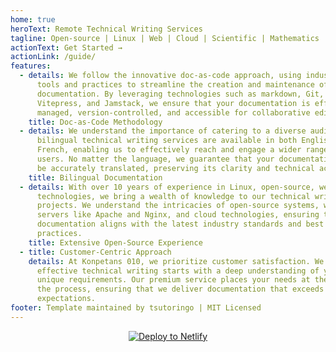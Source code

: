 ```yaml
---
home: true
heroText: Remote Technical Writing Services
tagline: Open-source | Linux | Web | Cloud | Scientific | Mathematics
actionText: Get Started →
actionLink: /guide/
features:
  - details: We follow the innovative doc-as-code approach, using industry-standard
      tools and practices to streamline the creation and maintenance of your
      documentation. By leveraging technologies such as markdown, Git, Vale,
      Vitepress, and Jamstack, we ensure that your documentation is efficiently
      managed, version-controlled, and accessible for collaborative editing.
    title: Doc-as-Code Methodology
  - details: We understand the importance of catering to a diverse audience. Our
      bilingual technical writing services are available in both English and
      French, enabling us to effectively reach and engage a wider range of
      users. No matter the language, we guarantee that your documentation will
      be accurately translated, preserving its clarity and technical accuracy.
    title: Bilingual Documentation
  - details: With over 10 years of experience in Linux, open-source, web, and cloud
      technologies, we bring a wealth of knowledge to our technical writing
      projects. We understand the intricacies of open-source systems, web
      servers like Apache and Nginx, and cloud technologies, ensuring that your
      documentation aligns with the latest industry standards and best
      practices.
    title: Extensive Open-Source Experience
  - title: Customer-Centric Approach
    details: At Konpetans 010, we prioritize customer satisfaction. We believe that
      effective technical writing starts with a deep understanding of your
      unique requirements. Our premium service places your needs at the core of
      the process, ensuring that we deliver documentation that exceeds your
      expectations.
footer: Template maintained by tsutoringo | MIT Licensed
---
```

<a href="https://app.netlify.com/start/deploy?repository=https://github.com/tsutoringo/VitePress-with-Netlify-CMS&amp;stack=cms" style="display:block; text-align:center"><img src="https://www.netlify.com/img/deploy/button.svg" alt="Deploy to Netlify"></a>
